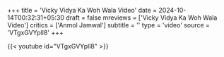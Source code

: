 +++
title = 'Vicky Vidya Ka Woh Wala Video'
date = 2024-10-14T00:32:31+05:30
draft = false
mreviews = ['Vicky Vidya Ka Woh Wala Video']
critics = ['Anmol Jamwal']
subtitle = ''
type = 'video'
source = 'VTgxGVYpll8'
+++

{{< youtube id="VTgxGVYpll8" >}}
